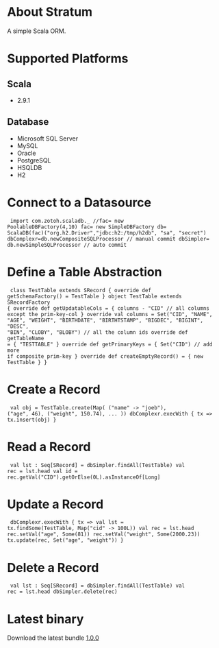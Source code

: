 # About Stratum
A simple Scala ORM.

# Supported Platforms
## Scala
* 2.9.1

## Database
* Microsoft SQL Server
* MySQL
* Oracle
* PostgreSQL
* HSQLDB
* H2

# Connect to a Datasource
<code><pre>
import com.zotoh.scaladb._
//fac= new PoolableDBFactory(4,10)
fac= new SimpleDBFactory 
db= ScalaDB(fac)("org.h2.Driver","jdbc:h2:/tmp/h2db", "sa", "secret")
dbComplexr=db.newCompositeSQLProcessor // manual commit
dbSimpler= db.newSimpleSQLProcessor // auto commit
</pre></code>

# Define a Table Abstraction
<code><pre>
class TestTable extends SRecord {
    override def getSchemaFactory() = TestTable
}
object TestTable extends SRecordFactory {
  override def getUpdatableCols = {
      columns - "CID" // all columns except the prim-key-col
  }
  override val columns =
      Set("CID", "NAME", "AGE", "WEIGHT", "BIRTHDATE", "BIRTHTSTAMP", "BIGDEC", "BIGINT", "DESC", "BIN", "CLOBY", "BLOBY") // all the column ids
  override def getTableName = {
      "TESTTABLE"
  }
  override def getPrimaryKeys = {
      Set("CID") // add more if composite prim-key
  }
  override def createEmptyRecord() = {
      new TestTable
  }
}
</pre></code>

# Create a Record
<code><pre>
val obj = TestTable.create(Map( ("name" -> "joeb"),
  ("age", 46), ("weight", 150.74), ... ))
dbComplexr.execWith { tx =>  tx.insert(obj)   }
</pre></code>

# Read a Record
<code><pre>
val lst : Seq[SRecord] = dbSimpler.findAll(TestTable)
val rec = lst.head
val id = rec.getVal("CID").getOrElse(0L).asInstanceOf[Long]
</pre></code>

# Update a Record
<code><pre>
dbComplexr.execWith { tx =>
    val lst = tx.findSome(TestTable, Map("cid" -> 100L))
    val rec = lst.head
    rec.setVal("age", Some(81))
    rec.setVal("weight", Some(2000.23))
    tx.update(rec, Set("age", "weight"))
}
</pre></code>

# Delete a Record
<code><pre>
val lst : Seq[SRecord] = dbSimpler.findAll(TestTable)
val rec = lst.head
dbSimpler.delete(rec)
</pre></code>

# Latest binary
Download the latest bundle [1.0.0](http://www.zotoh.com/packages/scaladb/stable/1.0.0/scaladb-1.0.0.zip)





